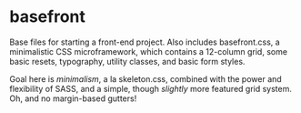 # basefront

Base files for starting a front-end project. Also includes basefront.css, a minimalistic CSS microframework, which contains a 12-column grid, some basic resets, typography, utility classes, and basic form styles. 

Goal here is *minimalism*, a la skeleton.css, combined with the power and flexibility of SASS, and a simple, though *slightly* more featured grid system. Oh, and no margin-based gutters!
